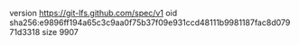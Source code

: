 version https://git-lfs.github.com/spec/v1
oid sha256:e9896ff194a65c3c9aa0f75b37f09e931ccd48111b9981187fac8d07971d3318
size 9907
